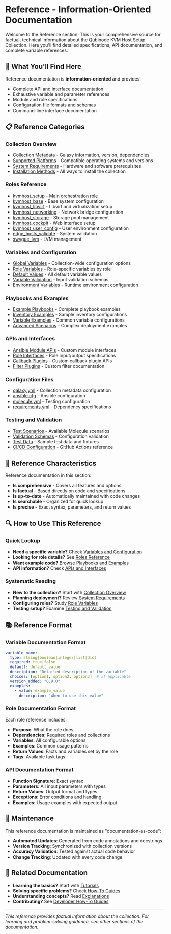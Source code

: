 # Reference - Information-Oriented Documentation

Welcome to the Reference section! This is your comprehensive source for factual, technical information about the Qubinode KVM Host Setup Collection. Here you'll find detailed specifications, API documentation, and complete variable references.

## 🎯 What You'll Find Here

Reference documentation is **information-oriented** and provides:
- Complete API and interface documentation
- Exhaustive variable and parameter references
- Module and role specifications
- Configuration file formats and schemas
- Command-line interface documentation

## 📋 Reference Categories

### Collection Overview
- [Collection Metadata](collection-metadata.md) - Galaxy information, version, dependencies
- [Supported Platforms](supported-platforms.md) - Compatible operating systems and versions
- [System Requirements](system-requirements.md) - Hardware and software prerequisites
- [Installation Methods](installation-methods.md) - All ways to install the collection

### Roles Reference
- [kvmhost_setup](roles/kvmhost_setup.md) - Main orchestration role
- [kvmhost_base](roles/kvmhost_base.md) - Base system configuration
- [kvmhost_libvirt](roles/kvmhost_libvirt.md) - Libvirt and virtualization setup
- [kvmhost_networking](roles/kvmhost_networking.md) - Network bridge configuration
- [kvmhost_storage](roles/kvmhost_storage.md) - Storage pool management
- [kvmhost_cockpit](roles/kvmhost_cockpit.md) - Web interface setup
- [kvmhost_user_config](roles/kvmhost_user_config.md) - User environment configuration
- [edge_hosts_validate](roles/edge_hosts_validate.md) - System validation
- [swygue_lvm](roles/swygue_lvm.md) - LVM management

### Variables and Configuration
- [Global Variables](variables/global-variables.md) - Collection-wide configuration options
- [Role Variables](variables/role-variables.md) - Role-specific variables by role
- [Default Values](variables/default-values.md) - All default variable values
- [Variable Validation](variables/variable-validation.md) - Input validation schemas
- [Environment Variables](variables/environment-variables.md) - Runtime environment configuration

### Playbooks and Examples
- [Example Playbooks](playbooks/example-playbooks.md) - Complete playbook examples
- [Inventory Examples](playbooks/inventory-examples.md) - Sample inventory configurations
- [Variable Examples](playbooks/variable-examples.md) - Common variable configurations
- [Advanced Scenarios](playbooks/advanced-scenarios.md) - Complex deployment examples

### APIs and Interfaces
- [Ansible Module APIs](apis/ansible-modules.md) - Custom module interfaces
- [Role Interfaces](apis/role-interfaces.md) - Role input/output specifications
- [Callback Plugins](apis/callback-plugins.md) - Custom callback plugin APIs
- [Filter Plugins](apis/filter-plugins.md) - Custom filter documentation

### Configuration Files
- [galaxy.yml](config-files/galaxy-yml.md) - Collection metadata configuration
- [ansible.cfg](config-files/ansible-cfg.md) - Ansible configuration
- [molecule.yml](config-files/molecule-yml.md) - Testing configuration
- [requirements.yml](config-files/requirements-yml.md) - Dependency specifications

### Testing and Validation
- [Test Scenarios](testing/test-scenarios.md) - Available Molecule scenarios
- [Validation Schemas](testing/validation-schemas.md) - Configuration validation
- [Test Data](testing/test-data.md) - Sample test data and fixtures
- [CI/CD Configuration](testing/cicd-configuration.md) - GitHub Actions reference

## 📖 Reference Characteristics

Reference documentation in this section:
- **Is comprehensive** - Covers all features and options
- **Is factual** - Based directly on code and specifications
- **Is up-to-date** - Automatically maintained with code changes
- **Is searchable** - Organized for quick lookup
- **Is precise** - Exact syntax, parameters, and return values

## 🔍 How to Use This Reference

### Quick Lookup
- **Need a specific variable?** Check [Variables and Configuration](#variables-and-configuration)
- **Looking for role details?** See [Roles Reference](#roles-reference)
- **Want example code?** Browse [Playbooks and Examples](#playbooks-and-examples)
- **API information?** Check [APIs and Interfaces](#apis-and-interfaces)

### Systematic Reading
- **New to the collection?** Start with [Collection Overview](#collection-overview)
- **Planning deployment?** Review [System Requirements](system-requirements.md)
- **Configuring roles?** Study [Role Variables](variables/role-variables.md)
- **Testing setup?** Examine [Testing and Validation](#testing-and-validation)

## 📚 Reference Format

### Variable Documentation Format
```yaml
variable_name:
  type: string|boolean|integer|list|dict
  required: true|false
  default: default_value
  description: "Detailed description of the variable"
  choices: [option1, option2, option3]  # if applicable
  version_added: "0.9.0"
  examples:
    - value: example_value
      description: "When to use this value"
```

### Role Documentation Format
Each role reference includes:
- **Purpose**: What the role does
- **Dependencies**: Required roles and collections
- **Variables**: All configurable options
- **Examples**: Common usage patterns
- **Return Values**: Facts and variables set by the role
- **Tags**: Available task tags

### API Documentation Format
- **Function Signature**: Exact syntax
- **Parameters**: All input parameters with types
- **Return Values**: Output format and types
- **Exceptions**: Error conditions and handling
- **Examples**: Usage examples with expected output

## 🔄 Maintenance

This reference documentation is maintained as "documentation-as-code":
- **Automated Updates**: Generated from code annotations and docstrings
- **Version Tracking**: Synchronized with collection versions
- **Accuracy Validation**: Tested against actual code behavior
- **Change Tracking**: Updated with every code change

## 🔗 Related Documentation

- **Learning the basics?** Start with [Tutorials](../tutorials/)
- **Solving specific problems?** Check [How-To Guides](../how-to-guides/)
- **Understanding concepts?** Read [Explanations](../explanations/)
- **Contributing?** See [Developer How-To Guides](../how-to-guides/developer/)

---

*This reference provides factual information about the collection. For learning and problem-solving guidance, see other sections of the documentation.*
